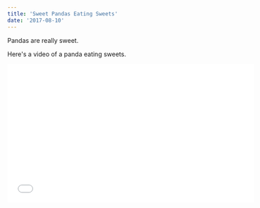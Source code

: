 ```yaml
---
title: 'Sweet Pandas Eating Sweets'
date: '2017-08-10'
---
```


Pandas are really sweet.

Here's a video of a panda eating sweets.

<iframe width="560" height="315" src="www.youtube.com/embed/4n0xNbfJLR8" frameborder="0" allowfullscreen></iframe>
